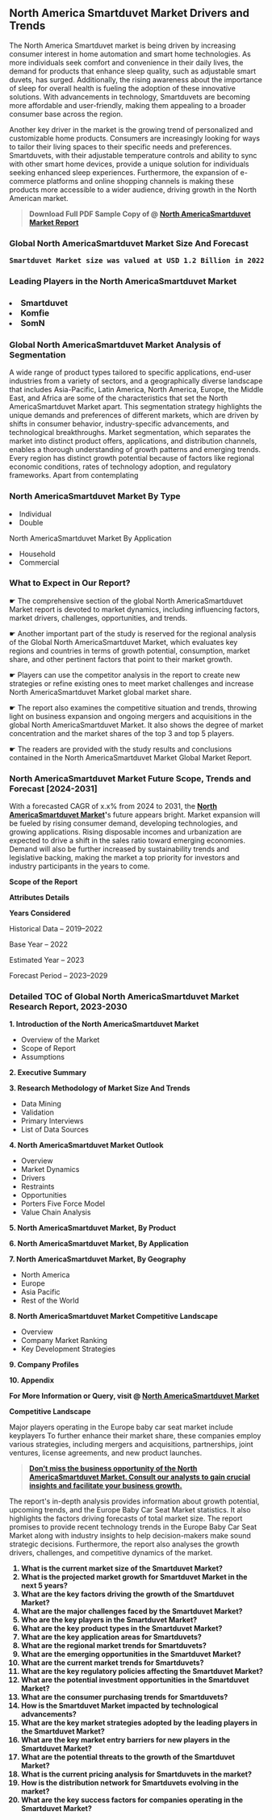 <p> <h2>North America Smartduvet Market Drivers and Trends</h2><p>The North America Smartduvet market is being driven by increasing consumer interest in home automation and smart home technologies. As more individuals seek comfort and convenience in their daily lives, the demand for products that enhance sleep quality, such as adjustable smart duvets, has surged. Additionally, the rising awareness about the importance of sleep for overall health is fueling the adoption of these innovative solutions. With advancements in technology, Smartduvets are becoming more affordable and user-friendly, making them appealing to a broader consumer base across the region.</p><p>Another key driver in the market is the growing trend of personalized and customizable home products. Consumers are increasingly looking for ways to tailor their living spaces to their specific needs and preferences. Smartduvets, with their adjustable temperature controls and ability to sync with other smart home devices, provide a unique solution for individuals seeking enhanced sleep experiences. Furthermore, the expansion of e-commerce platforms and online shopping channels is making these products more accessible to a wider audience, driving growth in the North American market.</p></p><blockquote id="" class=""><strong>Download Full PDF Sample Copy of @&nbsp;<a href="https://www.verifiedmarketreports.com/download-sample/?rid=293080&utm_source=GitHub-Jan&utm_medium=251" target="_blank">North AmericaSmartduvet Market Report</a>&nbsp;&nbsp;</strong></blockquote><h3 id="" class=""><strong>Global&nbsp;North AmericaSmartduvet Market Size And Forecast</strong></h3><pre class="reader-text-block__code-block"><strong>Smartduvet Market size was valued at USD 1.2 Billion in 2022 and is projected to reach USD 3.5 Billion by 2030, growing at a CAGR of 15.4% from 2024 to 2030.</strong></pre><h3 id="" class="">Leading Players in the&nbsp;North AmericaSmartduvet Market</h3><h3 class=""></Li><Li>Smartduvet</Li><Li> Komfie</Li><Li> SomN</h3><h3 id="" class="">Global&nbsp;North AmericaSmartduvet Market Analysis of Segmentation</h3><p id="" class="">A wide range of product types tailored to specific applications, end-user industries from a variety of sectors, and a geographically diverse landscape that includes Asia-Pacific, Latin America, North America, Europe, the Middle East, and Africa are some of the characteristics that set the North AmericaSmartduvet Market apart. This segmentation strategy highlights the unique demands and preferences of different markets, which are driven by shifts in consumer behavior, industry-specific advancements, and technological breakthroughs. Market segmentation, which separates the market into distinct product offers, applications, and distribution channels, enables a thorough understanding of growth patterns and emerging trends. Every region has distinct growth potential because of factors like regional economic conditions, rates of technology adoption, and regulatory frameworks. Apart from contemplating</p><h3 id="" class="">North AmericaSmartduvet Market&nbsp;By Type</h3><p></Li><Li>Individual</Li><Li> Double</p><div class="" data-test-id=""><p>North AmericaSmartduvet Market&nbsp;By Application</p></div><p class=""></Li><Li>Household</Li><Li> Commercial</p><div class="" data-test-id=""><h3><span class="">What to Expect in Our Report?</span></h3></div><div class="" data-test-id=""><p><span class="">☛ The comprehensive section of the global North AmericaSmartduvet Market report is devoted to market dynamics, including influencing factors, market drivers, challenges, opportunities, and trends.</span></p></div><div class="" data-test-id=""><p><span class="">☛ Another important part of the study is reserved for the regional analysis of the Global North AmericaSmartduvet Market, which evaluates key regions and countries in terms of growth potential, consumption, market share, and other pertinent factors that point to their market growth.</span></p></div><div class="" data-test-id=""><p><span class="">☛ Players can use the competitor analysis in the report to create new strategies or refine existing ones to meet market challenges and increase North AmericaSmartduvet Market global market share.</span></p></div><div class="" data-test-id=""><p><span class="">☛ The report also examines the competitive situation and trends, throwing light on business expansion and ongoing mergers and acquisitions in the global North AmericaSmartduvet Market. It also shows the degree of market concentration and the market shares of the top 3 and top 5 players.</span></p></div><div class="" data-test-id=""><p><span class="">☛ The readers are provided with the study results and conclusions contained in the North AmericaSmartduvet Market Global Market Report.</span></p></div><div class="" data-test-id=""><h3><span class="">North AmericaSmartduvet Market Future Scope, Trends and Forecast [2024-2031]</span></h3></div><div class="" data-test-id=""><p><span class="">With a forecasted CAGR of x.x% from 2024 to 2031, the <strong><a href="https://www.verifiedmarketreports.com/download-sample/?rid=293080&utm_source=GitHub-Jan&utm_medium=251" target="_blank">North AmericaSmartduvet Market</a>'</strong>s future appears bright. Market expansion will be fueled by rising consumer demand, developing technologies, and growing applications. Rising disposable incomes and urbanization are expected to drive a shift in the sales ratio toward emerging economies. Demand will also be further increased by sustainability trends and legislative backing, making the market a top priority for investors and industry participants in the years to come.</span></p><p id="ember66" class="ember-view reader-text-block__paragraph"><strong>Scope of the Report</strong></p><p id="ember67" class="ember-view reader-text-block__paragraph"><strong>Attributes Details</strong></p><p id="ember68" class="ember-view reader-text-block__paragraph"><strong>Years Considered</strong></p><p id="ember69" class="ember-view reader-text-block__paragraph">Historical Data &ndash; 2019&ndash;2022</p><p id="ember70" class="ember-view reader-text-block__paragraph">Base Year &ndash; 2022</p><p id="ember71" class="ember-view reader-text-block__paragraph">Estimated Year &ndash; 2023</p><p id="ember72" class="ember-view reader-text-block__paragraph">Forecast Period &ndash; 2023&ndash;2029</p></div><h3 id="" class="">Detailed TOC of Global North AmericaSmartduvet Market Research Report, 2023-2030</h3><p id="" class=""><strong>1. Introduction of the North AmericaSmartduvet Market</strong></p><ul><li>Overview of the Market</li><li>Scope of Report</li><li>Assumptions</li></ul><p id="" class=""><strong>2. Executive Summary</strong></p><p id="" class=""><strong>3. Research Methodology of Market Size And Trends</strong></p><ul><li>Data Mining</li><li>Validation</li><li>Primary Interviews</li><li>List of Data Sources</li></ul><p id="" class=""><strong>4. North AmericaSmartduvet Market Outlook</strong></p><ul><li>Overview</li><li>Market Dynamics</li><li>Drivers</li><li>Restraints</li><li>Opportunities</li><li>Porters Five Force Model</li><li>Value Chain Analysis</li></ul><p id="" class=""><strong>5. North AmericaSmartduvet Market, By Product</strong></p><p id="" class=""><strong>6. North AmericaSmartduvet Market, By Application</strong></p><p id="" class=""><strong>7. North AmericaSmartduvet Market, By Geography</strong></p><ul><li>North America</li><li>Europe</li><li>Asia Pacific</li><li>Rest of the World</li></ul><p id="" class=""><strong>8. North AmericaSmartduvet Market Competitive Landscape</strong></p><ul><li>Overview</li><li>Company Market Ranking</li><li>Key Development Strategies</li></ul><p id="" class=""><strong>9. Company Profiles</strong></p><p id="" class=""><strong>10. Appendix</strong></p><p><strong>For More Information or Query, visit&nbsp;@ <a href="https://www.verifiedmarketreports.com/product/smartduvet-market/" target="_blank">North AmericaSmartduvet Market</a></strong></p><p id="ember61" class="ember-view reader-text-block__paragraph"><strong>Competitive Landscape</strong></p><p id="ember62" class="ember-view reader-text-block__paragraph">Major players operating in the Europe baby car seat market include keyplayers To further enhance their market share, these companies employ various strategies, including mergers and acquisitions, partnerships, joint ventures, license agreements, and new product launches.</p><blockquote id="ember63" class="ember-view reader-text-block__blockquote"><strong><a href="https://www.verifiedmarketreports.com/download-sample/?rid=293080&utm_source=GitHub-Jan&utm_medium=251" target="_blank">Don&rsquo;t miss the business opportunity of the North AmericaSmartduvet Market. Consult our analysts to gain crucial insights and facilitate your business growth.</a></strong></blockquote><p id="ember64" class="ember-view reader-text-block__paragraph">The report's in-depth analysis provides information about growth potential, upcoming trends, and the Europe Baby Car Seat Market statistics. It also highlights the factors driving forecasts of total market size. The report promises to provide recent technology trends in the Europe Baby Car Seat Market along with industry insights to help decision-makers make sound strategic decisions. Furthermore, the report also analyses the growth drivers, challenges, and competitive dynamics of the market.</p><p class="ember-view reader-text-block__paragraph"><strong><ol> <li>What is the current market size of the Smartduvet Market?</li> <li>What is the projected market growth for Smartduvet Market in the next 5 years?</li> <li>What are the key factors driving the growth of the Smartduvet Market?</li> <li>What are the major challenges faced by the Smartduvet Market?</li> <li>Who are the key players in the Smartduvet Market?</li> <li>What are the key product types in the Smartduvet Market?</li> <li>What are the key application areas for Smartduvets?</li> <li>What are the regional market trends for Smartduvets?</li> <li>What are the emerging opportunities in the Smartduvet Market?</li> <li>What are the current market trends for Smartduvets?</li> <li>What are the key regulatory policies affecting the Smartduvet Market?</li> <li>What are the potential investment opportunities in the Smartduvet Market?</li> <li>What are the consumer purchasing trends for Smartduvets?</li> <li>How is the Smartduvet Market impacted by technological advancements?</li> <li>What are the key market strategies adopted by the leading players in the Smartduvet Market?</li> <li>What are the key market entry barriers for new players in the Smartduvet Market?</li> <li>What are the potential threats to the growth of the Smartduvet Market?</li> <li>What is the current pricing analysis for Smartduvets in the market?</li> <li>How is the distribution network for Smartduvets evolving in the market?</li> <li>What are the key success factors for companies operating in the Smartduvet Market?</li></ol></strong></p>
